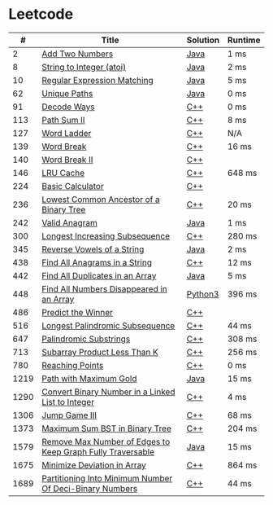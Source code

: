 # Leetcode

| # | Title | Solution | Runtime |
|---| ----- | -------- | ------- |
|2|[ Add Two Numbers](https://leetcode.com/problems/add-two-numbers/)|[Java](./solutions/2.%20Add%20Two%20Numbers.java)|1 ms|
|8|[ String to Integer (atoi)](https://leetcode.com/problems/string-to-integer-atoi/)|[Java](./solutions/8.%20String%20to%20Integer%20(atoi).java)|2 ms|
|10|[ Regular Expression Matching](https://leetcode.com/problems/regular-expression-matching/)|[Java](./solutions/10.%20Regular%20Expression%20Matching.java)|5 ms|
|62|[ Unique Paths](https://leetcode.com/problems/unique-paths/)|[Java](./solutions/62.%20Unique%20Paths.java)|0 ms|
|91|[ Decode Ways](https://leetcode.com/problems/decode-ways/)|[C++](./solutions/91.%20Decode%20Ways.cpp)|0 ms|
|113|[ Path Sum II](https://leetcode.com/problems/path-sum-ii/)|[C++](./solutions/113.%20Path%20Sum%20II.cpp)|8 ms|
|127|[ Word Ladder](https://leetcode.com/problems/word-ladder/)|[C++](./solutions/127.%20Word%20Ladder.cpp)|N/A|
|139|[ Word Break](https://leetcode.com/problems/word-break/)|[C++](./solutions/139.%20Word%20Break.cpp)|16 ms|
|140|[ Word Break II](https://leetcode.com/problems/word-break-ii/)|[C++](./solutions/140.%20Word%20Break%20II.cpp)||
|146|[ LRU Cache](https://leetcode.com/problems/lru-cache/)|[C++](./solutions/146.%20LRU%20Cache.cpp)|648 ms|
|224|[ Basic Calculator](https://leetcode.com/problems/basic-calculator/)|[C++](./solutions/224.%20Basic%20Calculator.cpp)||
|236|[ Lowest Common Ancestor of a Binary Tree](https://leetcode.com/problems/lowest-common-ancestor-of-a-binary-tree/)|[C++](./solutions/236.%20Lowest%20Common%20Ancestor%20of%20a%20Binary%20Tree.cpp)|20 ms|
|242|[ Valid Anagram](https://leetcode.com/problems/valid-anagram/)|[Java](./solutions/242.%20Valid%20Anagram.java)|1 ms|
|300|[ Longest Increasing Subsequence](https://leetcode.com/problems/longest-increasing-subsequence/)|[C++](./solutions/300.%20Longest%20Increasing%20Subsequence.cpp)|280 ms|
|345|[ Reverse Vowels of a String](https://leetcode.com/problems/reverse-vowels-of-a-string/)|[Java](./solutions/345.%20Reverse%20Vowels%20of%20a%20String.java)|2 ms|
|438|[ Find All Anagrams in a String](https://leetcode.com/problems/find-all-anagrams-in-a-string/)|[C++](./solutions/438.%20Find%20All%20Anagrams%20in%20a%20String.cpp)|12 ms|
|442|[ Find All Duplicates in an Array](https://leetcode.com/problems/find-all-duplicates-in-an-array/)|[Java](./solutions/442.%20Find%20All%20Duplicates%20in%20an%20Array.java)|5 ms|
|448|[ Find All Numbers Disappeared in an Array](https://leetcode.com/problems/find-all-numbers-disappeared-in-an-array/)|[Python3](./solutions/448.%20Find%20All%20Numbers%20Disappeared%20in%20an%20Array.py)|396 ms|
|486|[ Predict the Winner](https://leetcode.com/problems/predict-the-winner/)|[C++](./solutions/486.%20Predict%20the%20Winner.cpp)||
|516|[ Longest Palindromic Subsequence](https://leetcode.com/problems/longest-palindromic-subsequence/)|[C++](./solutions/516.%20Longest%20Palindromic%20Subsequence.cpp)|44 ms|
|647|[ Palindromic Substrings](https://leetcode.com/problems/palindromic-substrings/)|[C++](./solutions/647.%20Palindromic%20Substrings.cpp)|308 ms|
|713|[ Subarray Product Less Than K](https://leetcode.com/problems/subarray-product-less-than-k/)|[C++](./solutions/713.%20Subarray%20Product%20Less%20Than%20K.cpp)|256 ms|
|780|[ Reaching Points](https://leetcode.com/problems/reaching-points/)|[C++](./solutions/780.%20Reaching%20Points.cpp)|0 ms|
|1219|[ Path with Maximum Gold](https://leetcode.com/problems/path-with-maximum-gold/)|[Java](./solutions/1219.%20Path%20with%20Maximum%20Gold.java)|15 ms|
|1290|[ Convert Binary Number in a Linked List to Integer](https://leetcode.com/problems/convert-binary-number-in-a-linked-list-to-integer/)|[C++](./solutions/1290.%20Convert%20Binary%20Number%20in%20a%20Linked%20List%20to%20Integer.cpp)|4 ms|
|1306|[ Jump Game III](https://leetcode.com/problems/jump-game-iii/)|[C++](./solutions/1306.%20Jump%20Game%20III.cpp)|68 ms|
|1373|[ Maximum Sum BST in Binary Tree](https://leetcode.com/problems/maximum-sum-bst-in-binary-tree/)|[C++](./solutions/1373.%20Maximum%20Sum%20BST%20in%20Binary%20Tree.cpp)|204 ms|
|1579|[ Remove Max Number of Edges to Keep Graph Fully Traversable](https://leetcode.com/problems/remove-max-number-of-edges-to-keep-graph-fully-traversable/)|[Java](./solutions/1579.%20Remove%20Max%20Number%20of%20Edges%20to%20Keep%20Graph%20Fully%20Traversable.java)|15 ms|
|1675|[ Minimize Deviation in Array](https://leetcode.com/problems/minimize-deviation-in-array/)|[C++](./solutions/1675.%20Minimize%20Deviation%20in%20Array.cpp)|864 ms|
|1689|[ Partitioning Into Minimum Number Of Deci-Binary Numbers](https://leetcode.com/problems/partitioning-into-minimum-number-of-deci-binary-numbers/)|[C++](./solutions/1689.%20Partitioning%20Into%20Minimum%20Number%20Of%20Deci-Binary%20Numbers.cpp)|44 ms|

